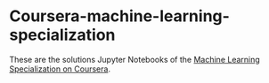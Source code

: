 # Coursera-machine-learning-specialization
These are the solutions Jupyter Notebooks of the [Machine Learning Specialization on Coursera](https://www.coursera.org/specializations/machine-learning).
